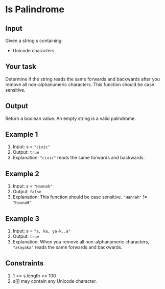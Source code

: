 # Is Palindrome

## Input

Given a string s containing:

- Unicode characters

## Your task

Determine if the string reads the same forwards and backwards after you remove all non-alphanumeric characters. This function should be case sensitive.

## Output

Return a boolean value. An empty string is a valid palindrome.

## Example 1

1. Input: s = `"civic"`
2. Output: `true`
3. Explanation: `"civic"` reads the same forwards and backwards.

## Example 2

1. Input: s = `"Hannah"`
2. Output: `false`
3. Explanation: This function should be case sensitive. `"Hannah"` != `"hannaH"`

## Example 3

1. Input: s = `"a, ka, ya-k..a"`
2. Output: `true`
3. Explanation: When you remove all non-alphanumeric characters, `"akayaka"` reads the same forwards and backwards.

## Constraints

1. 1 <= s.length <= 100
2. s[i] may contain any Unicode character.
